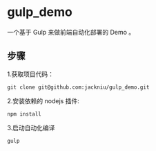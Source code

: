 # gulp_demo
一个基于 Gulp 来做前端自动化部署的 Demo 。

## 步骤

1.获取项目代码：

```
git clone git@github.com:jackniu/gulp_demo.git
```

2.安装依赖的 nodejs 插件:

```
npm install
```

3.启动自动化编译

```
gulp
```
